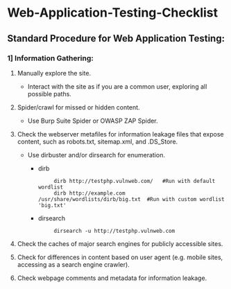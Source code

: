 # Web-Application-Testing-Checklist

## Standard Procedure for Web Application Testing:

### 1] Information Gathering:

1) Manually explore the site.
   - Interact with the site as if you are a common user, exploring all possible paths.
     
2) Spider/crawl for missed or hidden content.
   - Use Burp Suite Spider or OWASP ZAP Spider.
     
3) Check the webserver metafiles for information leakage files that expose content, such as robots.txt, sitemap.xml, and .DS_Store.
   - Use dirbuster and/or dirsearch for enumeration.

      - dirb
        
                 dirb http://testphp.vulnweb.com/   #Run with default wordlist
                 dirb http://example.com /usr/share/wordlists/dirb/big.txt  #Run with custom wordlist 'big.txt'

      - dirsearch
        
                 dirsearch -u http://testphp.vulnweb.com

4) Check the caches of major search engines for publicly accessible sites.

5) Check for differences in content based on user agent (e.g. mobile sites, accessing as a search engine crawler).

6) Check webpage comments and metadata for information leakage.
